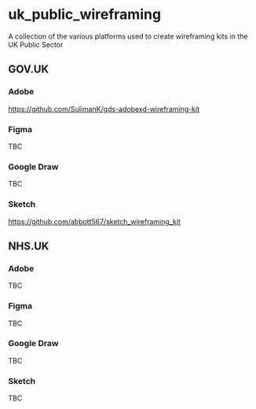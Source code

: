 # uk_public_wireframing
A collection of the various platforms used to create wireframing kits in the UK Public Sector

## GOV.UK

### Adobe

https://github.com/SulimanK/gds-adobexd-wireframing-kit

### Figma

TBC

### Google Draw

TBC

### Sketch

https://github.com/abbott567/sketch_wireframing_kit

## NHS.UK

### Adobe

TBC

### Figma

TBC

### Google Draw

TBC

### Sketch

TBC

